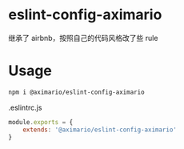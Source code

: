 # eslint-config-aximario

继承了 airbnb，按照自己的代码风格改了些 rule

# Usage

```sh
npm i @aximario/eslint-config-aximario
```

.eslintrc.js
```js
module.exports = {
    extends: '@aximario/eslint-config-aximario'
}
```
